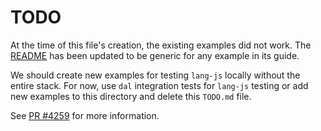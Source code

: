 # TODO

At the time of this file's creation, the existing examples did not work. The
[README](../README.md) has been updated to be generic for any example in its
guide.

We should create new examples for testing `lang-js` locally without the entire
stack. For now, use `dal` integration tests for `lang-js` testing or add new
examples to this directory and delete this `TODO.md` file.

See [PR #4259](https://github.com/systeminit/si/pull/4259) for more information.
